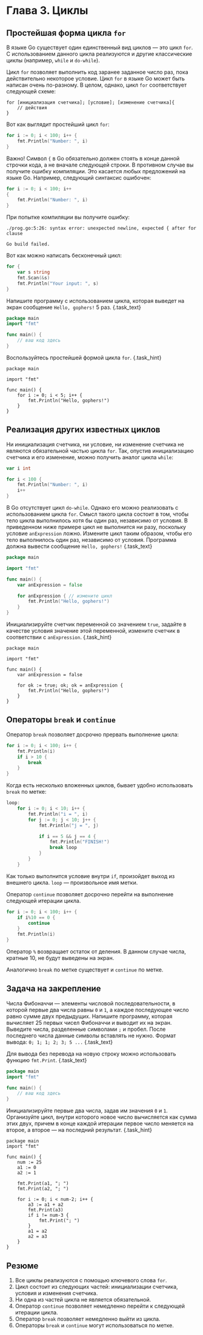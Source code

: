 # Глава 3. Циклы
## Простейшая форма цикла `for` 
В языке Go существует один единственный вид циклов — это цикл `for`. С использованием данного цикла реализуются и другие классические циклы (например, `while` и `do-while`).

Цикл `for` позволяет выполнить код заранее заданное число раз, пока действительно некоторое условие. Цикл `for` в языке Go может быть написан очень по-разному. В целом, однако, цикл `for` соответствует следующей схеме:

```
for [инициализация счетчика]; [условие]; [изменение счетчика]{
    // действия
}
```

Вот как выглядит простейший цикл `for`:

```go {.example_for_playground .example_for_playground_001}
for i := 0; i < 100; i++ {
    fmt.Println("Number: ", i)
}
```

Важно! Символ `{` в Go обязательно должен стоять в конце данной строчки кода, а не вначале следующей строки. В противном случае вы получите ошибку компиляции.
Это касается любых предложений на языке Go. Например, следующий синтаксис ошибочен:

```go
for i := 0; i < 100; i++
{
    fmt.Println("Number: ", i)
}
```

При попытке компиляции вы получите ошибку:
```
./prog.go:5:26: syntax error: unexpected newline, expected { after for clause

Go build failed.
```

Вот как можно написать бесконечный цикл: 
```go
for {
    var s string
    fmt.Scan(&s)
    fmt.Println("Your input: ", s)
}
``` 

Напишите программу с использованием цикла, которая выведет на экран сообщение `Hello, gophers!` 5 раз. {.task_text}

```go {.task_source #golang_chapter_0030_task_0010}
package main
import "fmt"

func main() {
    // ваш код здесь
}
```  

Воспользуйтесь простейшей формой цикла `for`. {.task_hint}

``` golang {.task_answer}
package main

import "fmt"

func main() {
    for i := 0; i < 5; i++ {
        fmt.Println("Hello, gophers!")
    }
}
```
## Реализация других известных циклов
Ни инициализация счетчика, ни условие, ни изменение счетчика не являются обязательной частью цикла `for`. Так, опустив инициализацию счетчика и его изменение, можно получить аналог цикла `while`:

```go {.example_for_playground .example_for_playground_002}
var i int 

for i < 100 {
    fmt.Println("Number: ", i)
    i++
}
```


В Go отсутствует цикл `do-while`. Однако его можно реализовать с использованием цикла `for`. Смысл такого цикла состоит в том, чтобы тело цикла выполнилось хотя бы один раз, независимо от условия. В приведенном ниже примере цикл не выполнится ни разу, поскольку условие `anExpression` ложно. Измените цикл таким образом, чтобы его тело выполнилось один раз, независимо от условия. Программа должна вывести сообщение `Hello, gophers!` {.task_text}

```go {.task_source #golang_chapter_0030_task_0020}
package main

import "fmt"

func main() {
    var anExpression = false

    for anExpression { // измените цикл 
        fmt.Println("Hello, gophers!")
    }
}
```  

Инициализируйте счетчик переменной со значением `true`, задайте в качестве условия значение этой переменной, измените счетчик в соответствии с `anExpression`. {.task_hint}

``` golang {.task_answer}
package main

import "fmt"

func main() {
    var anExpression = false

    for ok := true; ok; ok = anExpression {
        fmt.Println("Hello, gophers!")
    }
}
```

## Операторы `break` и `continue`
Оператор `break` позволяет досрочно прервать выполнение цикла:

```go  {.example_for_playground .example_for_playground_003}
for i := 0; i < 100; i++ {
    fmt.Println(i)
    if i > 10 {
        break 
    }
}
```

Когда есть несколько вложенных циклов, бывает удобно использовать `break` по метке: 

```go  {.example_for_playground .example_for_playground_004}
loop:
	for i := 0; i < 10; i++ {
		fmt.Println("i = ", i)
		for j := 0; j < 10; j++ {
			fmt.Println("j = ", j)

			if i == 5 && j == 4 {
				fmt.Println("FINISH!")
				break loop
			}
		}
	} 
```

Как только выполнится условие внутри `if`, произойдет выход из внешнего цикла. `loop` — произвольное имя метки.

Оператор `continue` позволяет досрочно перейти на выполнение следующей итерации цикла.

```go  {.example_for_playground .example_for_playground_005}
for i := 0; i < 100; i++ {
    if i%10 == 0 {
        continue 
    }
    fmt.Println(i)
}
```

Оператор `%` возвращает остаток от деления. В данном случае числа, кратные 10, не будут выведены на экран.

Аналогично `break` по метке существует и `continue` по метке.

## Задача на закрепление 

Числа Фибоначчи — элементы числовой последовательности, в которой первые два числа равны `0` и `1`, а каждое последующее число равно сумме двух предыдущих. Напишите программу, которая вычисляет 25 первых чисел Фибоначчи и выводит их на экран. Выведите числа, разделенные символами `;` и пробел. После последнего числа данные символы вставлять не нужно. Формат вывода: `0; 1; 1; 2; 3; 5 ...` {.task_text}

 Для вывода без перевода на новую строку можно использовать функцию `fmt.Print`. {.task_text}

```go {.task_source #golang_chapter_0030_task_0030}
package main
import "fmt"

func main() {
    // ваш код здесь
}
```  

Инициализируйте первые два числа, задав им значения `0` и `1`. Организуйте цикл, внутри которого новое число вычисляется как сумма этих двух, причем в конце каждой итерации первое число меняется на второе, а второе — на последний результат. {.task_hint}

``` golang {.task_answer}
package main
import "fmt"

func main() {
    num := 25
    a1 := 0
    a2 := 1

    fmt.Print(a1, "; ")
    fmt.Print(a2, "; ")

    for i := 0; i < num-2; i++ {
        a3 := a1 + a2
        fmt.Print(a3)
        if i != num-3 {
            fmt.Print("; ")
        }
        a1 = a2
        a2 = a3
    }
}
```

## Резюме 
1. Все циклы реализуются с помощью ключевого слова `for`.
2. Цикл состоит из следующих частей: инициализации счетчика, условия и изменения счетчика.
3. Ни одна из частей цикла не является обязательной.
4. Оператор `continue` позволяет немедленно перейти к следующей итерации цикла. 
5. Оператор `break` позволяет немедленно выйти из цикла. 
6. Операторы `break` и `continue` могут использоваться по метке.
